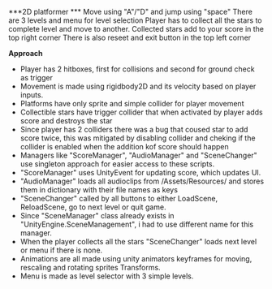 ***2D platformer ***
Move using "A"/"D" and jump using "space"
There are 3 levels and menu for level selection
Player has to collect all the stars to complete level and move to another.
Collected stars add to your score in the top right corner
There is also reseet and exit button in the top left corner

**Approach**
- Player has 2 hitboxes, first for collisions and second for ground check as trigger
- Movement is made using rigidbody2D and its velocity based on player inputs.
- Platforms have only sprite and simple collider for player movement
- Collectible stars have trigger collider that when activated by player adds score and destroys the star
 - Since player has 2 colliders there was a bug that coused star to add score twice, this was mitigated by disabling collider and cheking if the collider is enabled when the addition kof score should happen
- Managers like "ScoreManager", "AudioManager" and "SceneChanger" use singleton approach for easier access to these scripts.
 - "ScoreManager" uses UnityEvent for updating score, which updates UI.
 - "AudioManager" loads all audioclips from /Assets/Resources/ and stores them in dictionary with their file names as keys
 - "SceneChanger" called by all buttons to either LoadScene, ReloadScene, go to next level or quit game.
  - Since "SceneManager" class already exists in "UnityEngine.SceneManagement", i had to use different name for this manager.
  - When the player collects all the stars "SceneChanger" loads next level or menu if there is none.
- Animations are all made using unity animators keyframes for moving, rescaling and rotating sprites Transforms.
- Menu is made as level selector with 3 simple levels.
